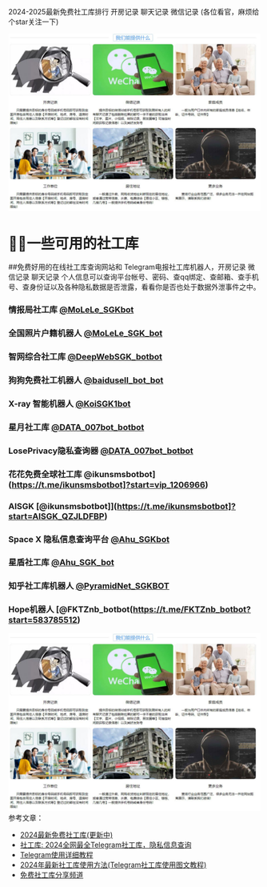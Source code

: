 2024-2025最新免费社工库排行 开房记录 聊天记录 微信记录 (各位看官，麻烦给个star关注一下)

<img src="pic/aaaa.png" alt="2024最新免费社工库" border="0">

# 🕵️‍♂️一些可用的社工库

##免费好用的在线社工库查询网站和 Telegram电报社工库机器人，开房记录 微信记录 聊天记录 个人信息可以查询平台帐号、密码、查qq绑定、查邮箱、查手机号、查身份证以及各种隐私数据是否泄露，看看你是否也处于数据外泄事件之中。

### 情报局社工库 [@MoLeLe_SGKbot](https://t.me/MoLeLe_SGKbot?start=NTgzNzg1NTEy)

### 全国照片户籍机器人 [@MoLeLe_SGK_bot](https://t.me/MoLeLe_SGK_bot?start=583785512)

### 智网综合社工库 [@DeepWebSGK_botbot](https://t.me/DeepWebSGK_botbot?start=qr4mnWQdL2Wx)

### 狗狗免费社工机器人 [@baidusell_bot_bot](https://t.me/baidusell_bot_bot?start=583785512)

### X-ray 智能机器人 [@KoiSGK1bot](https://t.me/KoiSGK1bot]?start=TZUYZTTPQ)

### 星月社工库 [@DATA_007bot_botbot](https://t.me/DATA_007bot_botbot?start=583785512)

### LosePrivacy隐私查询器 [@DATA_007bot_botbot](https://t.me/DATA_007bot_botbot?start=583785512)

### 花花免费全球社工库 @ikunsmsbotbot](https://t.me/ikunsmsbotbot]?start=vip_1206966)

### AISGK [@ikunsmsbotbot]](https://t.me/ikunsmsbotbot]?start=AISGK_QZJLDFBP)

### Space X 隐私信息查询平台 [@Ahu_SGKbot](https://t.me/Ahu_SGKbot?start=cGgfsuNtF7)

### 星盾社工库 [@Ahu_SGK_bot](https://t.me/@Ahu_SGK_bot?start=1gxMd0h)

### 知乎社工库机器人 [@PyramidNet_SGKBOT](https://t.me/PyramidNet_SGKBOT?start=ZHIHU_RZICPQRJ)

### Hope机器人 [@FKTZnb_botbot(https://t.me/FKTZnb_botbot?start=583785512)
<img src="pic/aaaa.png" alt="2024最新免费社工库" border="0">
参考文章：

* <a href="https://www.shegongku.top/21.html" target="_blank" >2024最新免费社工库(更新中)</a>
* <a href="https://www.fooliji.com/5404.html" target="_blank">社工库: 2024全网最全Telegram社工库，隐私信息查询</a>
* <a href="https://www.shegongku.top/82.html" target="_blank" >Telegram使用详细教程</a>
* <a href="https://www.shegongku.top/179.html" target="_blank">2024年最新社工库使用方法(Telegram社工库使用图文教程)</a>
* <a href="https://t.me/itheikeji" target="_blank">免费社工库分享频道</a>